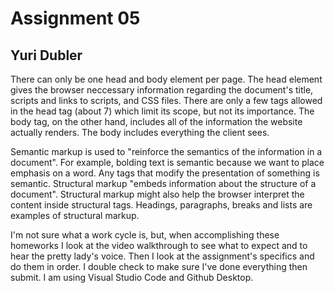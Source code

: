 # Assignment 05

## Yuri Dubler

There can only be one head and body element per page. The head element gives the browser neccessary information regarding the document's title, scripts and links to scripts, and CSS files. There are only a few tags allowed in the head tag (about 7) which limit its scope, but not its importance. The body tag, on the other hand, includes all of the information the website actually renders. The body includes everything the client sees.

Semantic markup is used to "reinforce the semantics of the information in a document". For example, bolding text is semantic because we want to place emphasis on a word. Any tags that modify the presentation of something is semantic. Structural markup "embeds information about the structure of a document". Structural markup might also help the browser interpret the content inside structural tags. Headings, paragraphs, breaks and lists are examples of structural markup.

I'm not sure what a work cycle is, but, when accomplishing these homeworks I look at the video walkthrough to see what to expect and to hear the pretty lady's voice. Then I look at the assignment's specifics and do them in order. I double check to make sure I've done everything then submit. I am using Visual Studio Code and Github Desktop.
